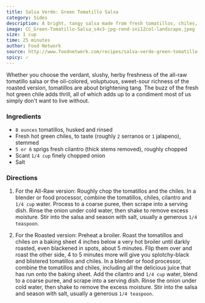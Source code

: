 ```yaml
---
title: Salsa Verde: Green Tomatillo Salsa
category: Sides
description: A bright, tangy salsa made from fresh tomatillos, chiles, and cilantro. Perfect for adding a kick to your meals.
image: CC_Green-Tomatillo-Salsa_s4x3-jpg-rend-sni12col-landscape.jpeg
size: 1 cup
time: 25 minutes
author: Food Network
source: http://www.foodnetwork.com/recipes/salsa-verde-green-tomatillo-salsa-recipe.html
spicy: ✓
---
```


Whether you choose the verdant, slushy, herby freshness of the all-raw tomatillo salsa or the oil-colored, voluptuous, sweet-sour richness of the roasted version, tomatillos are about brightening tang. The buzz of the fresh hot green chile adds thrill, all of which adds up to a condiment most of us simply don't want to live without.

### Ingredients

* `8 ounces` tomatillos, husked and rinsed
* Fresh hot green chiles, to taste (roughly `2` serranos or `1` jalapeno), stemmed
* `5 or 6` sprigs fresh cilantro (thick stems removed), roughly chopped
* Scant `1/4 cup` finely chopped onion
* Salt

### Directions

1. For the All-Raw version: Roughly chop the tomatillos and the chiles. In a blender or food processor, combine the tomatillos, chiles, cilantro and `1/4 cup` water. Process to a coarse puree, then scrape into a serving dish. Rinse the onion under cold water, then shake to remove excess moisture. Stir into the salsa and season with salt, usually a generous `1/4 teaspoon`.

2. For the Roasted version: Preheat a broiler. Roast the tomatillos and chiles on a baking sheet 4 inches below a very hot broiler until darkly roasted, even blackened in spots, about 5 minutes. Flip them over and roast the other side, 4 to 5 minutes more will give you splotchy-black and blistered tomatillos and chiles. In a blender or food processor, combine the tomatillos and chiles, including all the delicious juice that has run onto the baking sheet. Add the cilantro and `1/4 cup` water, blend to a coarse puree, and scrape into a serving dish. Rinse the onion under cold water, then shake to remove the excess moisture. Stir into the salsa and season with salt, usually a generous `1/4 teaspoon`.